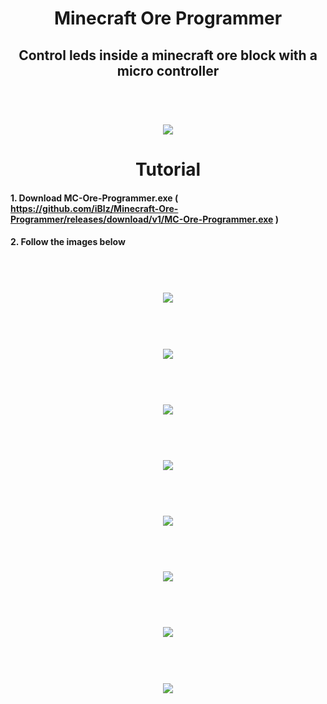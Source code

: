 <h1 align="center">Minecraft Ore Programmer</h1>
<h2 align="center">Control leds inside a minecraft ore block with a micro controller</h2>
<h1 align="center">
  <br>
  <img src="https://github.com/iBlz/Minecraft-Ore-Programmer/blob/main/image.jpg"></a>
</h1>
<h1 align="center">Tutorial</h1>

#### 1. Download MC-Ore-Programmer.exe ( https://github.com/iBlz/Minecraft-Ore-Programmer/releases/download/v1/MC-Ore-Programmer.exe )
#### 2. Follow the images below
<h1 align="center"><br><img src="https://github.com/iBlz/Minecraft-Ore-Programmer/blob/main/Screenshot_1.jpg"></a></h1>
<h1 align="center"><br><img src="https://github.com/iBlz/Minecraft-Ore-Programmer/blob/main/Screenshot_2.jpg"></a></h1>
<h1 align="center"><br><img src="https://github.com/iBlz/Minecraft-Ore-Programmer/blob/main/Screenshot_3.jpg"></a></h1>
<h1 align="center"><br><img src="https://github.com/iBlz/Minecraft-Ore-Programmer/blob/main/Screenshot_4.jpg"></a></h1>
<h1 align="center"><br><img src="https://github.com/iBlz/Minecraft-Ore-Programmer/blob/main/Screenshot_5.jpg"></a></h1>
<h1 align="center"><br><img src="https://github.com/iBlz/Minecraft-Ore-Programmer/blob/main/Screenshot_6.jpg"></a></h1>
<h1 align="center"><br><img src="https://github.com/iBlz/Minecraft-Ore-Programmer/blob/main/Screenshot_7.jpg"></a></h1>
<h1 align="center"><br><img src="https://github.com/iBlz/Minecraft-Ore-Programmer/blob/main/Screenshot_8.jpg"></a></h1>

